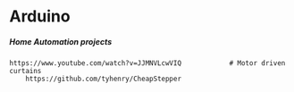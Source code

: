 # Arduino

##### Home Automation projects

```
https://www.youtube.com/watch?v=JJMNVLcwVIQ            # Motor driven curtains
    https://github.com/tyhenry/CheapStepper
```



